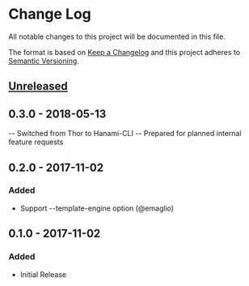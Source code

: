 # Change Log
All notable changes to this project will be documented in this file.

The format is based on [Keep a Changelog](http://keepachangelog.com/)
and this project adheres to [Semantic Versioning](http://semver.org/).

## [Unreleased]

## 0.3.0 - 2018-05-13
-- Switched from Thor to Hanami-CLI
-- Prepared for planned internal feature requests

## 0.2.0 - 2017-11-02
### Added
- Support --template-engine option (@emaglio)

## 0.1.0 - 2017-11-02
### Added
- Initial Release

[Unreleased]: https://github.com/fernandes/changelog/compare/v0.2.0...HEAD